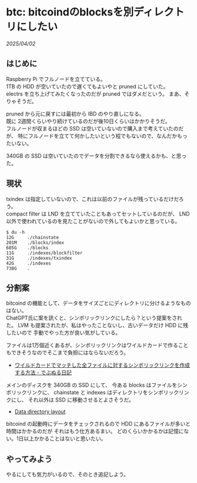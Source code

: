 # btc: bitcoindのblocksを別ディレクトリにしたい

_2025/04/02_

## はじめに

Raspberry Pi でフルノードを立てている。  
1TB の HDD が空いていたので遅くてもよいやと pruned にしていた。  
electrs を立ち上げてみたくなったのだが pruned ではダメだという。
まあ、そりゃそうだ。

pruned から元に戻すには最初から IBD のやり直しになる。  
既に 2週間くらいやり続けているのだが後10日くらいはかかりそうだ。  
フルノードが収まるほどの SSD は空いていないので購入まで考えていたのだが、
特にフルノードを立てて何かしたいという程でもないので、なんだかもったいない。

340GB の SSD は空いていたのでデータを分割できるなら使えるかも、と思った。

## 現状

txindex は指定していないので、これは以前のファイルが残っているだけだろう。  
compact filter は LND を立てていたこともあってセットしているのだが、
LND 以外で使われているのを見たことがないので外してもよいかと思っている。

```console
$ du -h
12G     ./chainstate
201M    ./blocks/index
685G    ./blocks
11G     ./indexes/blockfilter
31G     ./indexes/txindex
42G     ./indexes
738G    .
```

## 分割案

bitcoind の機能として、データをサイズごとにディレクトリに分けるようなものはない。  
ChatGPT氏に案を訊くと、シンボリックリンクにしたら？という提案をされた。
LVM も提案されたが、私はやったことないし、古いデータだけ HDD に残したいので
手動でやった方が良い気がしている。

ファイルは1万個近くあるが、シンボリックリンクはワイルドカードで作ることもできそうなのでそこまで負担にはならないだろう。

* [ワイルドカードでマッチした全ファイルに対するシンボリックリンクを作成する方法 - でぶぬる日記](https://aquarla.hatenadiary.org/entry/20121206/1354784935)

メインのディスクを 340GB の SSD にして、
今ある blocks はファイルをシンボリックリンクに、
chainstate と indexes はディレクトリをシンボリックリンクにし、
それ以外は SSD に移動させるとよさそうだ。

* [Data directory layout](https://github.com/bitcoin/bitcoin/blob/v28.1/doc/files.md#data-directory-layout)

bitcoind の起動時にデータをチェックされるので HDD にあるファイルが多いと時間はかかるのだが
それはもう仕方あるまい。
どのくらいかかるかは記憶にない。1日以上かかることはないと思いたい。

## やってみよう

やるにしても気力がいるので、そのとき追記しよう。
